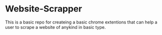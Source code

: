 # Website-Scrapper
This is a basic repo for createing a basic chrome extentions that can help a user to scrape a website of anykind in basic type.